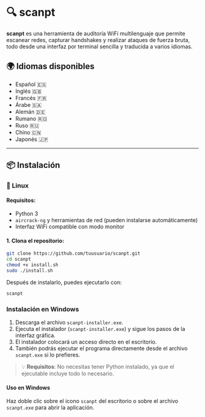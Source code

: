 # 🔍 scanpt

**scanpt** es una herramienta de auditoría WiFi multilenguaje que permite escanear redes, capturar handshakes y realizar ataques de fuerza bruta, todo desde una interfaz por terminal sencilla y traducida a varios idiomas.

## 🌍 Idiomas disponibles

- Español 🇪🇸  
- Inglés 🇬🇧  
- Francés 🇫🇷  
- Árabe 🇸🇦  
- Alemán 🇩🇪  
- Rumano 🇷🇴  
- Ruso 🇷🇺  
- Chino 🇨🇳  
- Japonés 🇯🇵

---

## 📦 Instalación

### 🔧 Linux

#### Requisitos:

- Python 3
- `aircrack-ng` y herramientas de red (pueden instalarse automáticamente)
- Interfaz WiFi compatible con modo monitor

#### 1. Clona el repositorio:

```bash
git clone https://github.com/tuusuario/scanpt.git
cd scanpt
chmod +x install.sh
sudo ./install.sh
```

Después de instalarlo, puedes ejecutarlo con:

```bash
scanpt
```
### Instalación en Windows

1. Descarga el archivo `scanpt-installer.exe`.
2. Ejecuta el instalador (`scanpt-installer.exe`) y sigue los pasos de la interfaz gráfica.
3. El instalador colocará un acceso directo en el escritorio.
4. También podrás ejecutar el programa directamente desde el archivo `scanpt.exe` si lo prefieres.

> 💡 **Requisitos**: No necesitas tener Python instalado, ya que el ejecutable incluye todo lo necesario.

#### Uso en Windows

Haz doble clic sobre el icono `scanpt` del escritorio o sobre el archivo `scanpt.exe` para abrir la aplicación.
